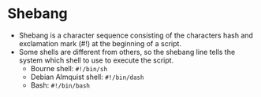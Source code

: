 # Shebang

- Shebang is a character sequence consisting of the characters hash and exclamation mark (#!) at the beginning of a script.
- Some shells are different from others, so the shebang line tells the system which shell to use to execute the script.
  - Bourne shell: `#!/bin/sh`
  - Debian Almquist shell: `#!/bin/dash`
  - Bash: `#!/bin/bash`

